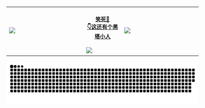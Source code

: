 <table>
  <tbody>
    <tr>
      <td width="40%">
        <img src="https://github-readme-stats.vercel.app/api?username=monet-joe&hide_rank=true&show_icons=true&theme=dracula" />
      </td>
      <td width="20%">
        <h4 align="center"><a href="https://duiqt.github.io/herta_kuru">笑死🤣<br>👇这还有个黑塔小人</a></h4>
        <img src="https://github.com/MuGeminorum/MuGeminorum/assets/20459298/7aa69819-64eb-4095-a773-ef0905519c94" /img>
      </td>
      <td width="40%">
        <img src="https://github-readme-stats.vercel.app/api/top-langs/?username=monet-joe&langs_count=8&layout=compact&theme=dracula" /img>
      </td>
    </tr>
  </tbody>
</table>

<picture>
  <source media="(prefers-color-scheme: dark)" srcset="https://raw.githubusercontent.com/monet-joe/monet-joe/output/github-contribution-grid-snake-dark.svg">
  <source media="(prefers-color-scheme: light)" srcset="https://raw.githubusercontent.com/monet-joe/monet-joe/output/github-contribution-grid-snake.svg">
  <img alt="github contribution grid snake animation" src="https://raw.githubusercontent.com/monet-joe/monet-joe/output/github-contribution-grid-snake.svg">
</picture>
